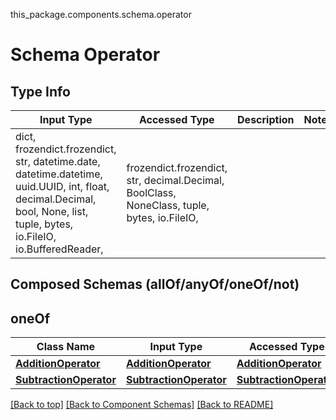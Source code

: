 this_package.components.schema.operator
# Schema Operator

## Type Info
Input Type | Accessed Type | Description | Notes
------------ | ------------- | ------------- | -------------
dict, frozendict.frozendict, str, datetime.date, datetime.datetime, uuid.UUID, int, float, decimal.Decimal, bool, None, list, tuple, bytes, io.FileIO, io.BufferedReader,  | frozendict.frozendict, str, decimal.Decimal, BoolClass, NoneClass, tuple, bytes, io.FileIO,  |  |

## Composed Schemas (allOf/anyOf/oneOf/not)
## oneOf
Class Name | Input Type | Accessed Type | Description | Notes
------------- | ------------- | ------------- | ------------- | -------------
[**AdditionOperator**](addition_operator.md) | [**AdditionOperator**](addition_operator.md) | [**AdditionOperator**](addition_operator.md) |  |
[**SubtractionOperator**](subtraction_operator.md) | [**SubtractionOperator**](subtraction_operator.md) | [**SubtractionOperator**](subtraction_operator.md) |  |

[[Back to top]](#top) [[Back to Component Schemas]](../../../README.md#Component-Schemas) [[Back to README]](../../../README.md)
